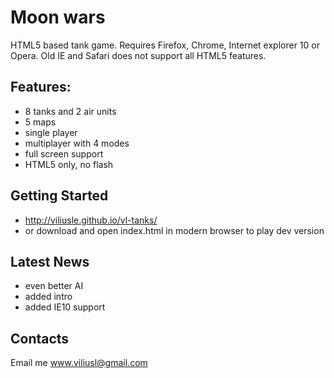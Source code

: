 # Moon wars

HTML5 based tank game. Requires Firefox, Chrome, Internet explorer 10 or Opera. Old IE and Safari does not support all HTML5 features.

## Features:
* 8 tanks and 2 air units
* 5 maps
* single player
* multiplayer with 4 modes
* full screen support
* HTML5 only, no flash

## Getting Started
* http://viliusle.github.io/vl-tanks/
* or download and open index.html in modern browser to play dev version

## Latest News
* even better AI
* added intro
* added IE10 support

## Contacts
Email me www.viliusl@gmail.com
